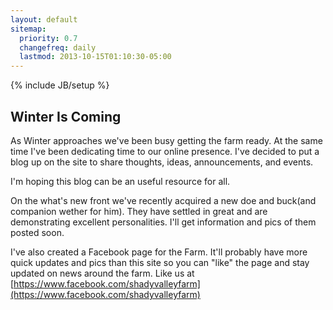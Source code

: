 ```yaml
---
layout: default
sitemap:
  priority: 0.7
  changefreq: daily
  lastmod: 2013-10-15T01:10:30-05:00
---
```

{% include JB/setup %}

## Winter Is Coming

As Winter approaches we've been busy getting the farm ready. At the same
time I've been dedicating time to our online presence. I've decided to put
a blog up on the site to share thoughts, ideas, announcements, and events.

I'm hoping this blog can be an useful resource for all. 

On the what's new front we've recently acquired a new doe and buck(and companion
wether for him).  They have settled in great and are demonstrating excellent
personalities.  I'll get information and pics of them posted soon.

I've also created a Facebook page for the Farm. It'll probably have more quick
updates and pics than this site so you can "like" the page and stay updated
on news around the farm.  Like us at [https://www.facebook.com/shadyvalleyfarm](https://www.facebook.com/shadyvalleyfarm)


